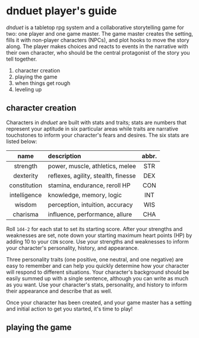 # dnduet player's guide

*dnduet* is a tabletop rpg system and a collaborative storytelling game for two: one player and one game master. The game master creates the setting, fills it with non-player characters (NPCs), and plot hooks to move the story along. The player makes choices and reacts to events in the narrative with their own character, who should be the central protagonist of the story you tell together.

1. character creation
2. playing the game
3. when things get rough
4. leveling up

## character creation

Characters in *dnduet* are built with stats and traits; stats are numbers that represent your aptitude in six particular areas while traits are narrative touchstones to inform your character's fears and desires. The six stats are listed below:

| name         | description                         | abbr. |
|:------------:|:----------------------------------- |:-----:|
| strength     | power, muscle, athletics, melee     | STR   |
| dexterity    | reflexes, agility, stealth, finesse | DEX   |
| constitution | stamina, endurance, reroll HP       | CON   |
| intelligence | knowledge, memory, logic            | INT   |
| wisdom       | perception, intuition, accuracy     | WIS   |
| charisma     | influence, performance, allure      | CHA   |

Roll `1d4-2` for each stat to set its starting score. After your strengths and weaknesses are set, note down your starting maximum heart points (HP) by adding 10 to your `CON` score. Use your strengths and weaknesses to inform your character's personality, history, and appearance.

Three personality traits (one positive, one neutral, and one negative) are easy to remember and can help you quickly determine how your character will respond to different situations. Your character's background should be easily summed up with a single sentence, although you can write as much as you want. Use your character's stats, personality, and history to inform their appearance and describe that as well.

Once your character has been created, and your game master has a setting and initial action to get you started, it's time to play!

## playing the game

